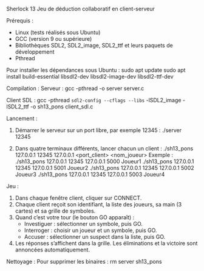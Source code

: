Sherlock 13
Jeu de déduction collaboratif en client-serveur

Prérequis :
- Linux (tests réalisés sous Ubuntu)
- GCC (version 9 ou supérieure)
- Bibliothèques SDL2, SDL2_image, SDL2_ttf et leurs paquets de développement
- Pthread

Pour installer les dépendances sous Ubuntu :
sudo apt update
sudo apt install build-essential libsdl2-dev libsdl2-image-dev libsdl2-ttf-dev

Compilation :
Serveur :
gcc -pthread -o server server.c

Client SDL :
gcc -pthread `sdl2-config --cflags --libs` -lSDL2_image -lSDL2_ttf -o sh13_pons client_sdl.c

Lancement :
1. Démarrer le serveur sur un port libre, par exemple 12345 :
./server 12345

2. Dans quatre terminaux différents, lancer chacun un client :
./sh13_pons 127.0.0.1 12345 127.0.0.1 <port_client> <nom_joueur>
Exemple :
./sh13_pons 127.0.0.1 12345 127.0.0.1 5000 Joueur1
./sh13_pons 127.0.0.1 12345 127.0.0.1 5001 Joueur2
./sh13_pons 127.0.0.1 12345 127.0.0.1 5002 Joueur3
./sh13_pons 127.0.0.1 12345 127.0.0.1 5003 Joueur4

Jeu :
1. Dans chaque fenêtre client, cliquer sur CONNECT.
2. Chaque client reçoit son identifiant, la liste des joueurs, sa main (3 cartes) et sa grille de symboles.
3. Quand c’est votre tour (le bouton GO apparaît) :
   - Investiguer : sélectionner un symbole, puis GO.
   - Interroger : choisir un joueur et un symbole, puis GO.
   - Accuser : sélectionner un suspect dans la liste, puis GO.
4. Les réponses s’affichent dans la grille. Les éliminations et la victoire sont annoncées automatiquement.

Nettoyage :
Pour supprimer les binaires :
rm server sh13_pons

